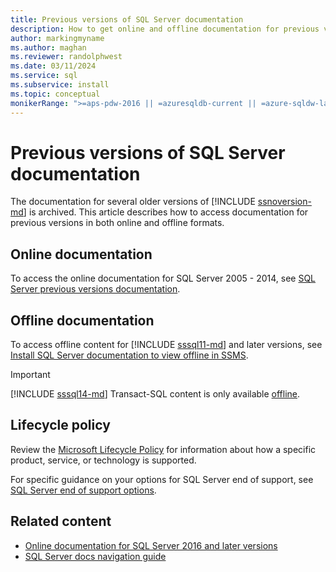 ```yaml
---
title: Previous versions of SQL Server documentation
description: How to get online and offline documentation for previous versions of SQL Server, including 2005, 2008, 2012, and 2014.
author: markingmyname
ms.author: maghan
ms.reviewer: randolphwest
ms.date: 03/11/2024
ms.service: sql
ms.subservice: install
ms.topic: conceptual
monikerRange: ">=aps-pdw-2016 || =azuresqldb-current || =azure-sqldw-latest || >=sql-server-2016 || >=sql-server-linux-2017"
---
```


# Previous versions of SQL Server documentation

The documentation for several older versions of [!INCLUDE [ssnoversion-md](../includes/ssnoversion-md.md)] is archived. This article describes how to access documentation for previous versions in both online and offline formats.

## Online documentation

To access the online documentation for SQL Server 2005 - 2014, see [SQL Server previous versions documentation](/previous-versions/sql/).

## Offline documentation

To access offline content for [!INCLUDE [sssql11-md](../includes/sssql11-md.md)] and later versions, see [Install SQL Server documentation to view offline in SSMS](sql-server-offline-documentation.md).

> [!IMPORTANT]  
> [!INCLUDE [sssql14-md](../includes/sssql14-md.md)] Transact-SQL content is only available [offline](sql-server-offline-documentation.md?tabs=sqlserver2014).

## Lifecycle policy

Review the [Microsoft Lifecycle Policy](/lifecycle/products) for information about how a specific product, service, or technology is supported.

For specific guidance on your options for SQL Server end of support, see [SQL Server end of support options](end-of-support/sql-server-end-of-support-overview.md).

## Related content

- [Online documentation for SQL Server 2016 and later versions](index.yml)
- [SQL Server docs navigation guide](sql-docs-navigation-guide.md)
